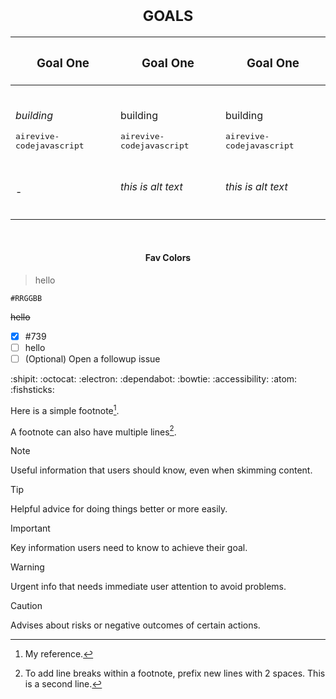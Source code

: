 <!-- <div align="center"> 
  <h3><i> Want to help me become a GitHub Star? <a href="https://stars.github.com/nominate/">Nominate Me</a> </i></h3>
</div> 
<div align="center"> 
   <h6> <sub>#FreeBassel</sub> </h6>
</div>
-->


<div align="center"> 

<h1> <sub>GOALS</sub> </h1>


|<h3>Goal One</h3>|<h3>Goal One</h3>|<h3>Goal One</h3>|
|-|-|-|
|<br><p><i>building</i></p><kbd>ai</kbd><kbd>revive-code</kbd><kbd>javascript</kbd><br><br>|<br><p>building</p><kbd>ai</kbd><kbd>revive-code</kbd><kbd>javascript</kbd><br><br>|<br><p>building</p><kbd>ai</kbd><kbd>revive-code</kbd><kbd>javascript</kbd><br><br>|
|-|<h6>this is alt text</h6>|<h6>this is alt text</h6>|

<br>
<h4> Fav Colors </h4>

</div>



> hello

`#RRGGBB`

~~hello~~

- [x] #739
- [ ] hello
- [ ] \(Optional) Open a followup issue

:shipit:  :octocat: :electron: :dependabot: :bowtie: :accessibility: :atom: :fishsticks:

Here is a simple footnote[^1].

A footnote can also have multiple lines[^2].

[^1]: My reference.
[^2]: To add line breaks within a footnote, prefix new lines with 2 spaces.
  This is a second line.


> [!NOTE]
> Useful information that users should know, even when skimming content.

> [!TIP]
> Helpful advice for doing things better or more easily.

> [!IMPORTANT]
> Key information users need to know to achieve their goal.

> [!WARNING]
> Urgent info that needs immediate user attention to avoid problems.

> [!CAUTION]
> Advises about risks or negative outcomes of certain actions.
